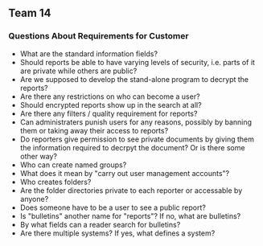 ## Team 14
### Questions About Requirements for Customer
* What are the standard information fields?
* Should reports be able to have varying levels of security, i.e. parts of it are private while others are public?
* Are we supposed to develop the stand-alone program to decrypt the reports?
* Are there any restrictions on who can become a user?
* Should encrypted reports show up in the search at all?
* Are there any filters / quality requirement for reports?
* Can administraters punish users for any reasons, possibly by banning them or taking away their access to reports?
* Do reporters give permission to see private documents by giving them the information required to decrpyt the document? Or is there some other way?
* Who can create named groups?
* What does it mean by "carry out user management accounts"?
* Who creates folders?
* Are the folder directories private to each reporter or accessable by anyone?
* Does someone have to be a user to see a public report?
* Is "bulletins" another name for "reports"? If no, what are bulletins?
* By what fields can a reader search for bulletins?
* Are there multiple systems? If yes, what defines a system?
